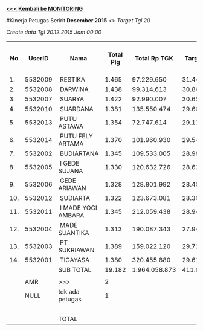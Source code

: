 **[<<< Kembali ke MONITORING](https://github.com/suriawan/Area-Bali-Utara/blob/master/TUSBUNG.md)**

#Kinerja Petugas Seririt
**Desember 2015** <>   _Target Tgl 20_




_Create data Tgl 20.12.2015 Jam 00:00_

<table><tbody><tr><th>No</th><th>UserID</th><th>Nama</th><th>Total Plg</th><th>Total Rp TGK</th><th>Target TGK</th><th>Realisasi Saldo TGK (Blm Lunas)</th><th>% Pencapaian Thd Target TGK</th><th>BOBOT SLA</th><th>PK 2 Bln - Blm Lunas</th><th>PK 3 Bln - Blm Lunas</th><th>PK 4 Bln - Blm Lunas</th></tr><tr><td>1.</td><td>5532009</td><td>&nbsp;RESTIKA</td><td>1.465</td><td>97.229.650</td><td>31.444.057</td><td>12.514.208</td><td>160%</td><td>14,00%</td><td>1</td><td>0</td><td>0</td></tr><tr><td>2.</td><td>5532008</td><td>&nbsp;DARWINA</td><td>1.438</td><td>99.314.613</td><td>30.866.970</td><td>14.667.404</td><td>152%</td><td>14,00%</td><td>0</td><td>0</td><td>0</td></tr><tr><td>3.</td><td>5532007</td><td>&nbsp;SUARYA</td><td>1.422</td><td>92.990.007</td><td>30.658.794</td><td>14.918.399</td><td>151%</td><td>14,00%</td><td>5</td><td>0</td><td>0</td></tr><tr><td>4.</td><td>5532010</td><td>&nbsp;SUARDANA</td><td>1.381</td><td>135.550.474</td><td>29.604.212</td><td>14.629.428</td><td>151%</td><td>14,00%</td><td>1</td><td>0</td><td>0</td></tr><tr><td>5.</td><td>5532013</td><td>&nbsp;PUTU ASTAWA</td><td>1.354</td><td>72.747.614</td><td>29.179.057</td><td>14.878.919</td><td>149%</td><td>14,00%</td><td>5</td><td>0</td><td>0</td></tr><tr><td>6.</td><td>5532014</td><td>&nbsp;PUTU FELY ARTAMA</td><td>1.370</td><td>101.960.930</td><td>29.548.266</td><td>21.184.588</td><td>128%</td><td>14,00%</td><td>4</td><td>0</td><td>0</td></tr><tr><td>7.</td><td>5532002</td><td>&nbsp;BUDIARTANA</td><td>1.345</td><td>109.533.005</td><td>28.982.422</td><td>21.174.904</td><td>127%</td><td>14,00%</td><td>2</td><td>0</td><td>0</td></tr><tr><td>8.</td><td>5532005</td><td>&nbsp;I GEDE SUJANA</td><td>1.330</td><td>120.632.726</td><td>28.626.135</td><td>32.937.406</td><td>85%</td><td>7,50%</td><td>12</td><td>0</td><td>0</td></tr><tr><td>9.</td><td>5532006</td><td>&nbsp;GEDE ARIAWAN</td><td>1.328</td><td>128.801.992</td><td>28.400.829</td><td>37.537.424</td><td>68%</td><td>5,00%</td><td>3</td><td>1</td><td>0</td></tr><tr><td>10.</td><td>5532012</td><td>&nbsp;SUDIARTA</td><td>1.322</td><td>123.673.081</td><td>28.308.758</td><td>39.404.594</td><td>61%</td><td>5,00%</td><td>2</td><td>0</td><td>0</td></tr><tr><td>11.</td><td>5532011</td><td>&nbsp;I MADE YOGI AMBARA</td><td>1.345</td><td>212.059.438</td><td>28.946.102</td><td>54.169.333</td><td>13%</td><td>2,50%</td><td>2</td><td>0</td><td>0</td></tr><tr><td>12.</td><td>5532004</td><td>&nbsp;MADE SUANTIKA</td><td>1.313</td><td>190.087.343</td><td>27.942.829</td><td>52.933.594</td><td>11%</td><td>2,50%</td><td>6</td><td>0</td><td>0</td></tr><tr><td>13.</td><td>5532003</td><td>&nbsp;PT SUKRIAWAN</td><td>1.389</td><td>159.022.120</td><td>29.721.223</td><td>65.699.730</td><td>-21%</td><td>0,00%</td><td>6</td><td>0</td><td>0</td></tr><tr><td>14.</td><td>5532001</td><td>&nbsp;TIGAYASA</td><td>1.380</td><td>320.455.880</td><td>29.610.112</td><td>83.451.575</td><td>-82%</td><td>0,00%</td><td>2</td><td>0</td><td>0</td></tr><tr><td> </td><td> </td><td>SUB TOTAL</td><td>19.182</td><td>1.964.058.873</td><td>411.839.766</td><td>480.101.506</td><td>83%</td><td>7,50%</td><td>51</td><td>1</td><td>0</td></tr><tr><td> </td><td> </td><td> </td><td> </td><td> </td><td> </td><td> </td><td> </td><td> </td><td> </td><td> </td><td> </td></tr><tr><td> </td><td>AMR</td><td>&gt;&gt;&gt;</td><td>2</td><td> </td><td> </td><td> 13.970.971 </td><td> </td><td> </td><td>0</td><td>0</td><td> </td></tr><tr><td> </td><td>NULL</td><td>tdk ada petugas</td><td>1</td><td> </td><td> </td><td>34.335</td><td> </td><td> </td><td>0</td><td>1</td><td> </td></tr><tr><td> </td><td> </td><td> </td><td> </td><td> </td><td> </td><td> 14.005.306 </td><td> </td><td> </td><td> </td><td> </td><td> </td></tr><tr><td> </td><td> </td><td>TOTAL</td><td> </td><td> </td><td> </td><td> 494.106.812 </td><td> </td><td> </td><td> </td><td> </td><td> </td></tr></tbody></table>
